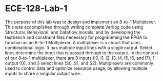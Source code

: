 # ECE-128-Lab-1
The purpose of this lab was to design and implement an 8-to-1 Multiplexer. This was accomplished through writing complete Verilog code using Structural, Behavioral, and Dataflow models, and by developing the testbench and constraint files necessary for programming the FPGA to function as an 8-to-1 Multiplexer. A multiplexer is a circuit that uses combinational logic. It has multiple input lines with a single output. Select lines determine the input that is passed through to the output. In the context of our 8-to-1 multiplexer, there are 8 inputs (I0, I1, I2, I3, I4, I5, I6, and  I7), 1 output (O), and 3 select lines (S0, S1, and S2). Multiplexers are commonly used to control data and optimize resource usage, by allowing multiple inputs to share a singular output wire.

